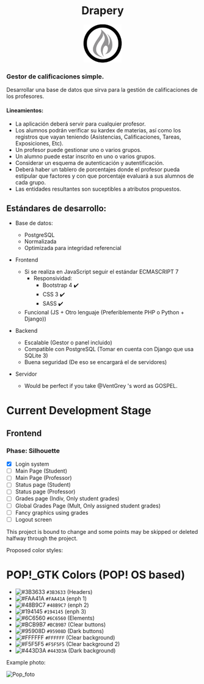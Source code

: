 <h1 align="center"> Drapery </h1>

<p align="center">
    <img height=100 width=100 src="img/drapery-logo.png" alt="The Drapery">
</p>

### Gestor de calificaciones simple.

Desarrollar una base de datos que sirva para la gestión de calificaciones de
los profesores.

#### Lineamientos:

* La aplicación deberá servir para cualquier profesor.
* Los alumnos podrán verificar su kardex de materias, así como los registros
que vayan teniendo (Asistencias, Calificaciones, Tareas, Exposiciones, Etc).
* Un profesor puede gestionar uno o varios grupos.
* Un alumno puede estar inscrito en uno o varios grupos.
* Considerar un esquema de autenticación y autentificación.
* Deberá haber un tablero de porcentajes donde el profesor pueda estipular que
factores y con que porcentaje evaluará a sus alumnos de cada grupo.
* Las entidades resultantes son suceptibles a atributos propuestos.

## Estándares de desarrollo:

* Base de datos:
    * PostgreSQL
    * Normalizada
    * Optimizada para integridad referencial

* Frontend
    * Si se realiza en JavaScript seguir el estándar ECMASCRIPT 7
        * Responsividad:
            * Bootstrap 4 :heavy_check_mark:
            * CSS 3 :heavy_check_mark:
            * SASS :heavy_check_mark:
    * Funcional (JS + Otro lenguaje (Preferiblemente PHP o Python + Django))

* Backend
    * Escalable (Gestor o panel incluido)
    * Compatible con PostgreSQL (Tomar en cuenta con Django que usa SQLite 3)
    * Buena seguridad (De eso se encargará el de servidores)

* Servidor
    * Would be perfect if you take @VentGrey 's word as GOSPEL.

# Current Development Stage
## Frontend
### Phase: Silhouette
- [x] Login system
- [ ] Main Page (Student)
- [ ] Main Page (Professor)
- [ ] Status page (Student)
- [ ] Status page (Professor)
- [ ] Grades page (Indiv, Only student grades)
- [ ] Global Grades Page (Mult, Only assigned student grades)
- [ ] Fancy graphics using grades
- [ ] Logout screen

This project is bound to change and some points may be skipped or deleted
halfway through the project.

Proposed color styles:

# POP!_GTK Colors (POP! OS based)

- ![#3B3633](https://placehold.it/15/3B3633/000000?text=+) `#3B3633` (Headers)
- ![#FAA41A](https://placehold.it/15/FAA41A/000000?text=+) `#FAA41A` (enph 1)
- ![#48B9C7](https://placehold.it/15/48B9C7/000000?text=+) `#48B9C7` (enph 2)
- ![#194145](https://placehold.it/15/194145/000000?text=+) `#194145` (enph 3)
- ![#6C6560](https://placehold.it/15/6C6560/000000?text=+) `#6C6560` (Elements)
- ![#BCB9B7](https://placehold.it/15/BCB9B7/000000?text=+) `#BCB9B7` (Clear buttons)
- ![#95908D](https://placehold.it/15/95908D/000000?text=+) `#95908D` (Dark buttons)
- ![#FFFFFF](https://placehold.it/15/FFFFFF/000000?text=+) `#FFFFFF` (Clear background)
- ![#F5F5F5](https://placehold.it/15/F5F5F5/000000?text=+) `#F5F5F5` (Clear background 2)
- ![#443D3A](https://placehold.it/15/443D3A/000000?text=+) `#443D3A` (Dark background)

Example photo:

![Pop_foto](https://raw.githubusercontent.com/pop-os/gtk-theme/master_cosmic/screenshots/main.png)
